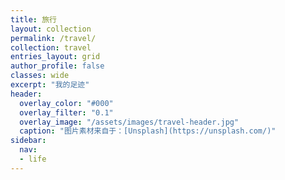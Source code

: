 ```yaml
---
title: 旅行
layout: collection
permalink: /travel/
collection: travel
entries_layout: grid
author_profile: false
classes: wide
excerpt: "我的足迹"
header:
  overlay_color: "#000"
  overlay_filter: "0.1"
  overlay_image: "/assets/images/travel-header.jpg"
  caption: "图片素材来自于：[Unsplash](https://unsplash.com/)"
sidebar:
  nav:
  - life
---
```

